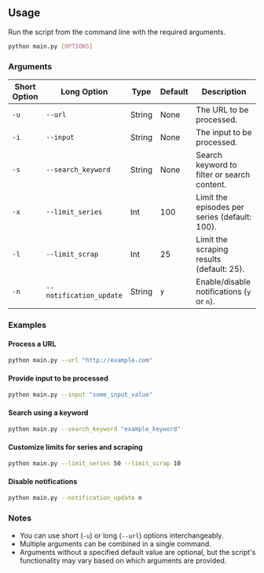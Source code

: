 ## Usage

Run the script from the command line with the required arguments.

```bash
python main.py [OPTIONS]
```

### Arguments

| Short Option | Long Option        | Type   | Default | Description                                     |
|--------------|--------------------|--------|---------|-------------------------------------------------|
| `-u`         | `--url`           | String | None    | The URL to be processed.                       |
| `-i`         | `--input`         | String | None    | The input to be processed.                     |
| `-s`         | `--search_keyword`| String | None    | Search keyword to filter or search content.    |
| `-x`         | `--limit_series`  | Int    | 100     | Limit the episodes per series (default: 100).  |
| `-l`         | `--limit_scrap`   | Int    | 25      | Limit the scraping results (default: 25).      |
| `-n`         | `--notification_update` | String | `y`   | Enable/disable notifications (`y` or `n`).     |

### Examples

#### Process a URL

```bash
python main.py --url "http://example.com"
```

#### Provide input to be processed

```bash
python main.py --input "some_input_value"
```

#### Search using a keyword

```bash
python main.py --search_keyword "example_keyword"
```

#### Customize limits for series and scraping

```bash
python main.py --limit_series 50 --limit_scrap 10
```

#### Disable notifications

```bash
python main.py --notification_update n
```

### Notes

- You can use short (`-u`) or long (`--url`) options interchangeably.
- Multiple arguments can be combined in a single command.
- Arguments without a specified default value are optional, but the script's functionality may vary based on which arguments are provided.

